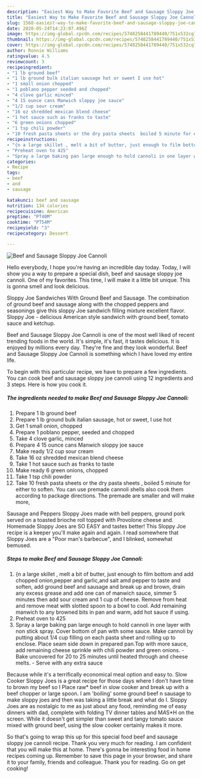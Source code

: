 ```yaml
---
description: "Easiest Way to Make Favorite Beef and Sausage Sloppy Joe Cannoli"
title: "Easiest Way to Make Favorite Beef and Sausage Sloppy Joe Cannoli"
slug: 1568-easiest-way-to-make-favorite-beef-and-sausage-sloppy-joe-cannoli
date: 2020-05-24T14:23:07.496Z
image: https://img-global.cpcdn.com/recipes/5748258441789440/751x532cq70/beef-and-sausage-sloppy-joe-cannoli-recipe-main-photo.jpg
thumbnail: https://img-global.cpcdn.com/recipes/5748258441789440/751x532cq70/beef-and-sausage-sloppy-joe-cannoli-recipe-main-photo.jpg
cover: https://img-global.cpcdn.com/recipes/5748258441789440/751x532cq70/beef-and-sausage-sloppy-joe-cannoli-recipe-main-photo.jpg
author: Ronnie Williams
ratingvalue: 4.5
reviewcount: 3
recipeingredient:
- "1 lb ground beef"
- "1 lb ground bulk italian sausage hot or sweet I use hot"
- "1 small onion chopped"
- "1 poblano pepper seeded and chopped"
- "4 clove garlic minced"
- "4 15 ounce cans Manwich sloppy joe sauce"
- "1/2 cup sour cream"
- "16 oz shredded mexican blend cheese"
- "1 hot sauce such as franks to taste"
- "6 green onions chopped"
- "1 tsp chili powder"
- "10 fresh pasta sheets or the dry pasta sheets  boiled 5 minute for either to soften You can use premade cannoli shells also cook them according to package directions The premade are smaller and will make more"
recipeinstructions:
- "{n a large skillet , melt a bit of butter, just enough to film bottom and add chopped onion,pepper and garlic,and salt amd pepper to taste and soften, add ground beef and sausage and break up and brown,  drain any excess grease and add one can of manwich sauce, simmer 5 minutes then add sour cream and 1 cup of cheese. Remove from heat and remove meat with slotted spoon to a bowl  to cool. Add remaining manwich to any browned bits in pan and warm, add hot sauce if using."
- "Preheat oven to 425"
- "Spray a large baking pan large enough to hold cannoli in one layer with non stick spray. Cover bottom of pan with some sauce.  Make cannoli by putting about 1/4 cup filling on each pasta sheet and rolling up to enclose. Place seam side down in prepared pan.Top with more sauce, add remaining cheese sprinkle with chili powder and green onions. Bake uncovered for 20 to 25 minutes until heated through and cheese melts.  Serve with any extra sauce"
categories:
- Recipe
tags:
- beef
- and
- sausage

katakunci: beef and sausage 
nutrition: 134 calories
recipecuisine: American
preptime: "PT40M"
cooktime: "PT54M"
recipeyield: "3"
recipecategory: Dessert

---
```



![Beef and Sausage Sloppy Joe Cannoli](https://img-global.cpcdn.com/recipes/5748258441789440/751x532cq70/beef-and-sausage-sloppy-joe-cannoli-recipe-main-photo.jpg)

Hello everybody, I hope you're having an incredible day today. Today, I will show you a way to prepare a special dish, beef and sausage sloppy joe cannoli. One of my favorites. This time, I will make it a little bit unique. This is gonna smell and look delicious.

Sloppy Joe Sandwiches With Ground Beef and Sausage. The combination of ground beef and sausage along with the chopped peppers and seasonings give this sloppy Joe sandwich filling mixture excellent flavor. Sloppy Joe - delicious American style sandwich with ground beef, tomato sauce and ketchup.

Beef and Sausage Sloppy Joe Cannoli is one of the most well liked of recent trending foods in the world. It's simple, it's fast, it tastes delicious. It is enjoyed by millions every day. They're fine and they look wonderful. Beef and Sausage Sloppy Joe Cannoli is something which I have loved my entire life.


To begin with this particular recipe, we have to prepare a few ingredients. You can cook beef and sausage sloppy joe cannoli using 12 ingredients and 3 steps. Here is how you cook it.

<!--inarticleads1-->

##### The ingredients needed to make Beef and Sausage Sloppy Joe Cannoli:

1. Prepare 1 lb ground beef
1. Prepare 1 lb ground bulk italian sausage, hot or sweet, I use hot
1. Get 1 small onion, chopped
1. Prepare 1 poblano pepper, seeded and chopped
1. Take 4 clove garlic, minced
1. Prepare 4 15 ounce cans Manwich sloppy joe sauce
1. Make ready 1/2 cup sour cream
1. Take 16 oz shredded mexican blend cheese
1. Take 1 hot sauce such as franks to taste
1. Make ready 6 green onions, chopped
1. Take 1 tsp chili powder
1. Take 10 fresh pasta sheets or the dry pasta sheets , boiled 5 minute for either to soften. You can use premade cannoli shells also cook them according to package directions. The premade are smaller and will make more,


Sausage and Peppers Sloppy Joes made with bell peppers, ground pork served on a toasted brioche roll topped with Provolone cheese and. Homemade Sloppy Joes are SO EASY and tastes better! This Sloppy Joe recipe is a keeper you&#39;ll make again and again. I read somewhere that Sloppy Joes are a &#34;Poor man&#39;s barbecue&#34;, and I blinked, somewhat bemused. 

<!--inarticleads2-->

##### Steps to make Beef and Sausage Sloppy Joe Cannoli:

1. {n a large skillet , melt a bit of butter, just enough to film bottom and add chopped onion,pepper and garlic,and salt amd pepper to taste and soften, add ground beef and sausage and break up and brown,  drain any excess grease and add one can of manwich sauce, simmer 5 minutes then add sour cream and 1 cup of cheese. Remove from heat and remove meat with slotted spoon to a bowl  to cool. Add remaining manwich to any browned bits in pan and warm, add hot sauce if using.
1. Preheat oven to 425
1. Spray a large baking pan large enough to hold cannoli in one layer with non stick spray. Cover bottom of pan with some sauce.  Make cannoli by putting about 1/4 cup filling on each pasta sheet and rolling up to enclose. Place seam side down in prepared pan.Top with more sauce, add remaining cheese sprinkle with chili powder and green onions. - Bake uncovered for 20 to 25 minutes until heated through and cheese melts.  - Serve with any extra sauce


Because while it&#39;s a terrifically economical meal option and easy to. Slow Cooker Sloppy Joes is a great recipe for those days where I don&#39;t have time to brown my beef so I Place raw* beef in slow cooker and break up with a beef chopper or large spoon. I am &#39;boiling&#39; some ground beef n sausage to make sloppy joes and then was taking a little break and what do I. Sloppy Joes are as nostalgic to me as just about any food, reminding me of easy dinners with dad, complete with folding TV dinner tables and M*A*S*H on the screen. While it doesn&#39;t get simpler than sweet and tangy tomato sauce mixed with ground beef, using the slow cooker certainly makes it more. 

So that's going to wrap this up for this special food beef and sausage sloppy joe cannoli recipe. Thank you very much for reading. I am confident that you will make this at home. There's gonna be interesting food in home recipes coming up. Remember to save this page in your browser, and share it to your family, friends and colleague. Thank you for reading. Go on get cooking!
